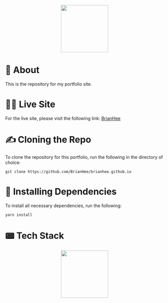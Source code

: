 <p align='center'><img src='https://brianhee.github.io/favicon.ico' width='150' /></p>

# 🤔 About

This is the repository for my portfolio site.

# 🧑‍💻 Live Site

For the live site, please visit the following link: [BrianHee](https://brianhee.github.io)

# ✍️ Cloning the Repo

To clone the repository for this portfolio, run the following in the directory of choice:

```
git clone https://github.com/BrianHee/brianhee.github.io
```

# 📡 Installing Dependencies

To install all necessary dependencies, run the following:

```
yarn install
```

# 📟 Tech Stack

<p align='center'><img src='https://cdn.jsdelivr.net/gh/devicons/devicon/icons/react/react-original.svg' width='150' /></p>
